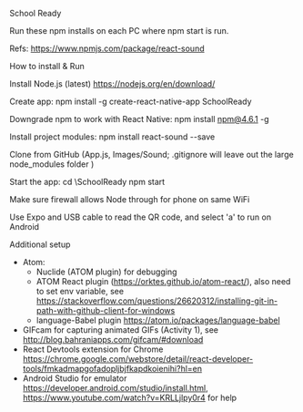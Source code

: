 School Ready

Run these npm installs on each PC where npm start is run.

Refs:
https://www.npmjs.com/package/react-sound

How to install & Run

Install Node.js  (latest) https://nodejs.org/en/download/

Create app:
 npm install -g create-react-native-app SchoolReady

Downgrade npm to work with React Native:
 npm install npm@4.6.1 -g

Install project modules:
 npm install react-sound --save

Clone from GitHub (App.js, Images/Sound; .gitignore will leave out the large node_modules folder )

Start the app:
 cd <GitHub root>\SchoolReady
 npm start

Make sure firewall allows Node through for phone on same WiFi

Use Expo and USB cable to read the QR code, and select 'a' to run on Android

Additional setup
- Atom:
  - Nuclide (ATOM plugin) for debugging
  - ATOM React plugin (https://orktes.github.io/atom-react/), also need to set env variable, see https://stackoverflow.com/questions/26620312/installing-git-in-path-with-github-client-for-windows
  - language-Babel plugin https://atom.io/packages/language-babel
- GIFcam for capturing animated GIFs (Activity 1), see http://blog.bahraniapps.com/gifcam/#download
- React Devtools extension for Chrome https://chrome.google.com/webstore/detail/react-developer-tools/fmkadmapgofadopljbjfkapdkoienihi?hl=en
- Android Studio for emulator https://developer.android.com/studio/install.html, https://www.youtube.com/watch?v=KRLLjlpy0r4 for help
